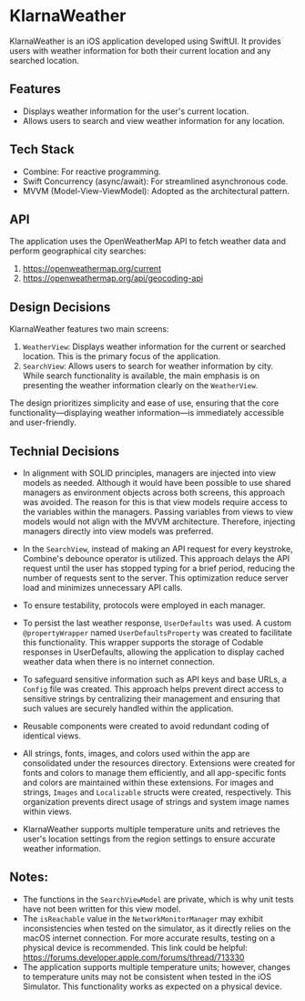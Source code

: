 # KlarnaWeather

KlarnaWeather is an iOS application developed using SwiftUI. It provides users with weather information for both their current location and any searched location.

## Features

- Displays weather information for the user's current location.
- Allows users to search and view weather information for any location.

## Tech Stack

- Combine: For reactive programming.
- Swift Concurrency (async/await): For streamlined asynchronous code.
- MVVM (Model-View-ViewModel): Adopted as the architectural pattern.

## API

The application uses the OpenWeatherMap API to fetch weather data and perform geographical city searches:

1. https://openweathermap.org/current
1. https://openweathermap.org/api/geocoding-api

## Design Decisions

KlarnaWeather features two main screens:

1. `WeatherView`: Displays weather information for the current or searched location. This is the primary focus of the application.
1. `SearchView`: Allows users to search for weather information by city. While search functionality is available, the main emphasis is on presenting the weather information clearly on the `WeatherView`.

The design prioritizes simplicity and ease of use, ensuring that the core functionality—displaying weather information—is immediately accessible and user-friendly.

## Technial Decisions

- In alignment with SOLID principles, managers are injected into view models as needed. Although it would have been possible to use shared managers as environment objects across both screens, this approach was avoided. The reason for this is that view models require access to the variables within the managers. Passing variables from views to view models would not align with the MVVM architecture. Therefore, injecting managers directly into view models was preferred.

- In the `SearchView`, instead of making an API request for every keystroke, Combine's debounce operator is utilized. This approach delays the API request until the user has stopped typing for a brief period, reducing the number of requests sent to the server. This optimization reduce server load and minimizes unnecessary API calls.

- To ensure testability, protocols were employed in each manager. 

- To persist the last weather response, `UserDefaults` was used. A custom `@propertyWrapper` named `UserDefaultsProperty` was created to facilitate this functionality. This wrapper supports the storage of Codable responses in UserDefaults, allowing the application to display cached weather data when there is no internet connection.

- To safeguard sensitive information such as API keys and base URLs, a `Config` file was created. This approach helps prevent direct access to sensitive strings by centralizing their management and ensuring that such values are securely handled within the application.

- Reusable components were created to avoid redundant coding of identical views.

- All strings, fonts, images, and colors used within the app are consolidated under the resources directory. Extensions were created for fonts and colors to manage them efficiently, and all app-specific fonts and colors are maintained within these extensions. For images and strings, `Images` and `Localizable` structs were created, respectively. This organization prevents direct usage of strings and system image names within views.

- KlarnaWeather supports multiple temperature units and retrieves the user's location settings from the region settings to ensure accurate weather information.

## Notes:

- The functions in the `SearchViewModel` are private, which is why unit tests have not been written for this view model.
- The `isReachable` value in the `NetworkMonitorManager` may exhibit inconsistencies when tested on the simulator, as it directly relies on the macOS internet connection. For more accurate results, testing on a physical device is recommended. This link could be helpful: https://forums.developer.apple.com/forums/thread/713330
- The application supports multiple temperature units; however, changes to temperature units may not be consistent when tested in the iOS Simulator. This functionality works as expected on a physical device.
